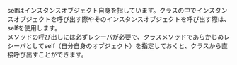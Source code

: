 ﻿selfはインスタンスオブジェクト自身を指しています。クラスの中でインスタンスオブジェクトを呼び出す際やそのインスタンスオブジェクトを呼び出す際は、selfを使用します。  
メソッドの呼び出しには必ずレシーバが必要で、クラスメソッドであらかじめレシーバとしてself（自分自身のオブジェクト）を指定しておくと、クラスから直接呼び出すことができます。